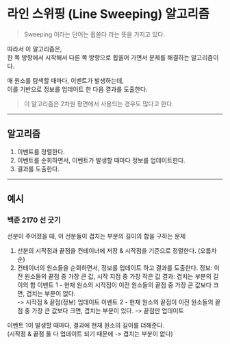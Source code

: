 # 라인 스위핑 (Line Sweeping) 알고리즘

> Sweeping 이라는 단어는 휩쓸다 라는 뜻을 가지고 있다.

따라서 이 알고리즘은,  
한 쪽 방향에서 시작해서 다른 쪽 방향으로 휩쓸어 가면서 문제를 해결하는 알고리즘이다.

매 원소를 탐색할 때마다, 이벤트가 발생하는데,  
이를 기반으로 정보를 업데이트 한 다음 결과를 도출한다.

> 이 알고리즘은 2차원 평면에서 사용되는 경우도 많다고 한다.

---

## 알고리즘

1. 이벤트를 정렬한다.
2. 이벤트를 순회하면서, 이벤트가 발생할 때마다 정보를 업데이트한다.
3. 결과를 도출한다.

---

## 예시

### 백준 2170 선 긋기

선분이 주어졌을 때, 이 선분들이 겹치는 부분의 길이의 합을 구하는 문제

1. 선분의 시작점과 끝점을 컨테이너에 저장 & 시작점을 기준으로 정렬한다. (오름차순)
2. 컨테이너의 원소들을 순회하면서, 정보를 업데이트 하고 결과를 도출한다.
   정보: 이전 원소들의 끝점 중 가장 큰 값, 시작 지점 중 가장 작은 값
   결과: 겹치는 부분의 길이의 합
   이벤트 1 - 현재 원소의 시작점이 이전 원소들의 끝점 중 가장 큰 값보다 크면, 겹치는 부분이 없다.  
   -> 시작점 & 끝점(정보) 업데이트
    이벤트 2 - 현재 원소의 끝점이 이전 원소들의 끝점 중 가장 큰 값보다 크면, 겹치는 부분이 있다.
    -> 끝점만 업데이트

이벤트 1이 발생할 때마다, 결과에 현재 원소의 길이를 더해준다.  
(시작점 & 끝점 둘 다 업데이트 되기 때문에 -> 겹치는 부분이 없다)